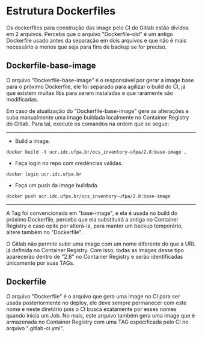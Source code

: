 # Estrutura Dockerfiles

Os dockerfiles para construção das image pelo CI do Gitlab estão dividos em 2 arquivos. Perceba que o arquivo "Dockerfile-old" é um antigo Dockerfile usado antes da separação em dois arquivos e que não é mais necessário a menos que seja para fins de backup se for preciso.

## Dockerfile-base-image
O arquivo "Dockerfile-base-image" é o responsável por gerar a image base para o próximo Dockerfile, ele foi separado para agilizar o build do CI, já que existem muitas libs para serem instaladas e que raramente são modificadas.

Em caso de atualização do "Dockerfile-base-image" gere as alterações e suba manualmente uma image buildada localmente no Container Registry do Gitlab. Para tal, execute os comandos na ordem que se segue:

---
- Build a image.
```
docker build -t ucr.idc.ufpa.br/ocs_inventory-ufpa/2.8:base-image .
```

- Faça login no repo com credências validas.
```
docker login ucr.idc.ufpa.br
```

- Faça um push da image buildada.
```
docker push ucr.idc.ufpa.br/ocs_inventory-ufpa/2.8:base-image
```
---

A Tag foi convencionada em "base-image", e ela é usada no build do próximo Dockerfile, perceba que ela substituirá a antiga no Container Registry e caso opite por alterá-la, para manter um backup temporário, altere também no "Dockerfile".

O Gitlab não permite subir uma image com um nome diferente do que a URL já definida no Container Registry. Com isso, todas as images desse tipo aparecerão dentro de "2.8" no Container Registry e serão identificadas únicamente por suas TAGs.

## Dockerfile
O arquivo "Dockerfile" é o arquivo que gera uma image no CI para ser usada posteriormente no deploy, ele deve sempre permanecer com este nome e neste diretório pois o CI busca exatamente por esses nomes quando inicia um Job. No mais, este arquivo também gera uma image que é armazenada no Container Registry com uma TAG especificada pelo CI no arquivo ".gitlab-ci.yml".
